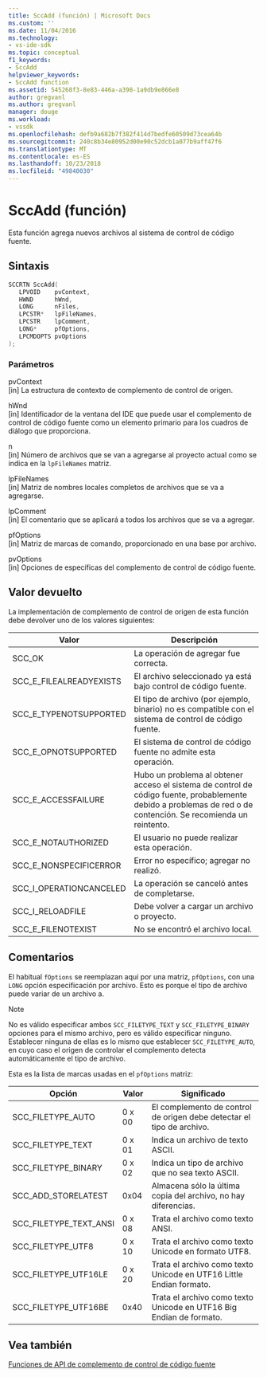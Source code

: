 ```yaml
---
title: SccAdd (función) | Microsoft Docs
ms.custom: ''
ms.date: 11/04/2016
ms.technology:
- vs-ide-sdk
ms.topic: conceptual
f1_keywords:
- SccAdd
helpviewer_keywords:
- SccAdd function
ms.assetid: 545268f3-8e83-446a-a398-1a9db9e866e8
author: gregvanl
ms.author: gregvanl
manager: douge
ms.workload:
- vssdk
ms.openlocfilehash: defb9a682b7f382f414d7bedfe60509d73cea64b
ms.sourcegitcommit: 240c8b34e80952d00e90c52dcb1a077b9aff47f6
ms.translationtype: MT
ms.contentlocale: es-ES
ms.lasthandoff: 10/23/2018
ms.locfileid: "49840030"
---
```

# <a name="sccadd-function"></a>SccAdd (función)
Esta función agrega nuevos archivos al sistema de control de código fuente.  
  
## <a name="syntax"></a>Sintaxis  
  
```cpp  
SCCRTN SccAdd(  
   LPVOID    pvContext,  
   HWND      hWnd,  
   LONG      nFiles,  
   LPCSTR*   lpFileNames,  
   LPCSTR    lpComment,  
   LONG*     pfOptions,  
   LPCMDOPTS pvOptions  
);  
```  
  
### <a name="parameters"></a>Parámetros  
 pvContext  
 [in] La estructura de contexto de complemento de control de origen.  
  
 hWnd  
 [in] Identificador de la ventana del IDE que puede usar el complemento de control de código fuente como un elemento primario para los cuadros de diálogo que proporciona.  
  
 n  
 [in] Número de archivos que se van a agregarse al proyecto actual como se indica en la `lpFileNames` matriz.  
  
 lpFileNames  
 [in] Matriz de nombres locales completos de archivos que se va a agregarse.  
  
 lpComment  
 [in] El comentario que se aplicará a todos los archivos que se va a agregar.  
  
 pfOptions  
 [in] Matriz de marcas de comando, proporcionado en una base por archivo.  
  
 pvOptions  
 [in] Opciones de específicas del complemento de control de código fuente.  
  
## <a name="return-value"></a>Valor devuelto  
 La implementación de complemento de control de origen de esta función debe devolver uno de los valores siguientes:  
  
|Valor|Descripción|  
|-----------|-----------------|  
|SCC_OK|La operación de agregar fue correcta.|  
|SCC_E_FILEALREADYEXISTS|El archivo seleccionado ya está bajo control de código fuente.|  
|SCC_E_TYPENOTSUPPORTED|El tipo de archivo (por ejemplo, binario) no es compatible con el sistema de control de código fuente.|  
|SCC_E_OPNOTSUPPORTED|El sistema de control de código fuente no admite esta operación.|  
|SCC_E_ACCESSFAILURE|Hubo un problema al obtener acceso el sistema de control de código fuente, probablemente debido a problemas de red o de contención. Se recomienda un reintento.|  
|SCC_E_NOTAUTHORIZED|El usuario no puede realizar esta operación.|  
|SCC_E_NONSPECIFICERROR|Error no específico; agregar no realizó.|  
|SCC_I_OPERATIONCANCELED|La operación se canceló antes de completarse.|  
|SCC_I_RELOADFILE|Debe volver a cargar un archivo o proyecto.|  
|SCC_E_FILENOTEXIST|No se encontró el archivo local.|  
  
## <a name="remarks"></a>Comentarios  
 El habitual `fOptions` se reemplazan aquí por una matriz, `pfOptions`, con una `LONG` opción especificación por archivo. Esto es porque el tipo de archivo puede variar de un archivo a.  
  
> [!NOTE]
>  No es válido especificar ambos `SCC_FILETYPE_TEXT` y `SCC_FILETYPE_BINARY` opciones para el mismo archivo, pero es válido especificar ninguno. Establecer ninguna de ellas es lo mismo que establecer `SCC_FILETYPE_AUTO`, en cuyo caso el origen de controlar el complemento detecta automáticamente el tipo de archivo.  
  
 Esta es la lista de marcas usadas en el `pfOptions` matriz:  
  
|Opción|Valor|Significado|  
|------------|-----------|-------------|  
|SCC_FILETYPE_AUTO|0 x 00|El complemento de control de origen debe detectar el tipo de archivo.|  
|SCC_FILETYPE_TEXT|0 x 01|Indica un archivo de texto ASCII.|  
|SCC_FILETYPE_BINARY|0 x 02|Indica un tipo de archivo que no sea texto ASCII.|  
|SCC_ADD_STORELATEST|0x04|Almacena sólo la última copia del archivo, no hay diferencias.|  
|SCC_FILETYPE_TEXT_ANSI|0 x 08|Trata el archivo como texto ANSI.|  
|SCC_FILETYPE_UTF8|0 x 10|Trata el archivo como texto Unicode en formato UTF8.|  
|SCC_FILETYPE_UTF16LE|0 x 20|Trata el archivo como texto Unicode en UTF16 Little Endian formato.|  
|SCC_FILETYPE_UTF16BE|0x40|Trata el archivo como texto Unicode en UTF16 Big Endian de formato.|  
  
## <a name="see-also"></a>Vea también  
 [Funciones de API de complemento de control de código fuente](../extensibility/source-control-plug-in-api-functions.md)